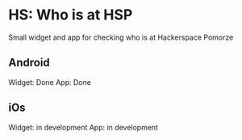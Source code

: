 # HS: Who is at HSP
Small widget and app for checking who is at Hackerspace Pomorze

## Android
Widget: Done
App: Done

## iOs
Widget: in development
App: in development